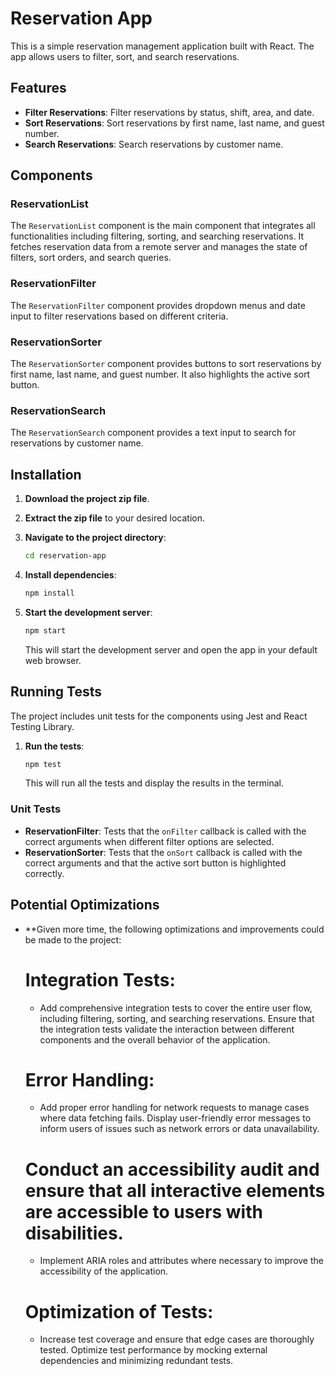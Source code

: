 # Reservation App

This is a simple reservation management application built with React. The app allows users to filter, sort, and search reservations.

## Features

- **Filter Reservations**: Filter reservations by status, shift, area, and date.
- **Sort Reservations**: Sort reservations by first name, last name, and guest number.
- **Search Reservations**: Search reservations by customer name.

## Components

### ReservationList

The `ReservationList` component is the main component that integrates all functionalities including filtering, sorting, and searching reservations. It fetches reservation data from a remote server and manages the state of filters, sort orders, and search queries.

### ReservationFilter

The `ReservationFilter` component provides dropdown menus and date input to filter reservations based on different criteria.

### ReservationSorter

The `ReservationSorter` component provides buttons to sort reservations by first name, last name, and guest number. It also highlights the active sort button.

### ReservationSearch

The `ReservationSearch` component provides a text input to search for reservations by customer name.

## Installation

1. **Download the project zip file**.

2. **Extract the zip file** to your desired location.

3. **Navigate to the project directory**:

    ```bash
    cd reservation-app
    ```

4. **Install dependencies**:

    ```bash
    npm install
    ```

5. **Start the development server**:

    ```bash
    npm start
    ```

    This will start the development server and open the app in your default web browser.

## Running Tests

The project includes unit tests for the components using Jest and React Testing Library.

1. **Run the tests**:

    ```bash
    npm test
    ```

    This will run all the tests and display the results in the terminal.

### Unit Tests

- **ReservationFilter**: Tests that the `onFilter` callback is called with the correct arguments when different filter options are selected.
- **ReservationSorter**: Tests that the `onSort` callback is called with the correct arguments and that the active sort button is highlighted correctly.

## Potential Optimizations
- **Given more time, the following optimizations and improvements could be made to the project:

    # Integration Tests:
    - Add comprehensive integration tests to cover the entire user flow, including filtering, sorting, and searching reservations.
    Ensure that the integration tests validate the interaction between different components and the overall behavior of the application.

    # Error Handling:
    - Add proper error handling for network requests to manage cases where data fetching fails.
    Display user-friendly error messages to inform users of issues such as network errors or data unavailability.

    # Conduct an accessibility audit and ensure that all interactive elements are accessible to users with disabilities.
    - Implement ARIA roles and attributes where necessary to improve the accessibility of the application.

    # Optimization of Tests:
    - Increase test coverage and ensure that edge cases are thoroughly tested.
    Optimize test performance by mocking external dependencies and minimizing redundant tests.